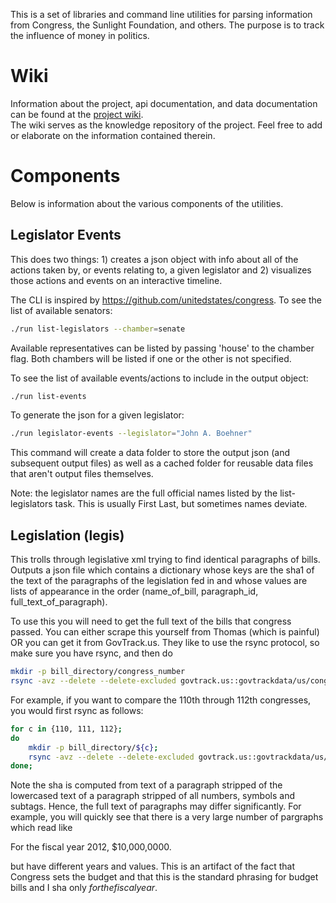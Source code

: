 This is a set of libraries and command line utilities for parsing information 
from Congress, the Sunlight Foundation, and others. The purpose is to track the
influence of money in politics.

Wiki
====
Information about the project, api documentation, and data documentation
can be found at the [project wiki](https://github.com/datakind/sunlight-bff/wiki).  
The wiki serves as the knowledge repository of the project.  Feel free to add or elaborate
on the information contained therein.   

Components
==========

Below is information about the various components of the utilities.

Legislator Events
------------

This does two things: 1) creates a json object with info about all of the 
actions taken by, or events relating to, a given legislator and 2) visualizes 
those actions and events on an interactive timeline.

The CLI is inspired by https://github.com/unitedstates/congress.
To see the list of available senators:

```bash
./run list-legislators --chamber=senate
```
Available representatives can be listed by passing 'house' to the chamber flag.
Both chambers will be listed if one or the other is not specified.

To see the list of available events/actions to include in the output object:

```bash
./run list-events
```

To generate the json for a given legislator:

```bash
./run legislator-events --legislator="John A. Boehner"
```
This command will create a data folder to store the output json (and subsequent output files)
as well as a cached folder for reusable data files that aren't output files themselves. 

Note: the legislator names are the full official names listed by the list-legislators task.  This
is usually First Last, but sometimes names deviate.

Legislation (legis)
------------

This trolls through legislative xml trying to find identical paragraphs of
bills. Outputs a json file which contains a dictionary whose keys are the
sha1 of the text of the paragraphs of the legislation fed in and whose values
are lists of appearance in the order (name\_of\_bill, paragraph\_id,
full\_text\_of\_paragraph).

To use this you will need to get the full text of the bills that congress
passed. You can either scrape this yourself from Thomas (which is painful)
OR you can get it from GovTrack.us. They like to use the rsync protocol, so
make sure you have rsync, and then do

```bash
mkdir -p bill_directory/congress_number
rsync -avz --delete --delete-excluded govtrack.us::govtrackdata/us/congress_number/bills.text
```

For example, if you want to compare the 110th through 112th congresses, you 
would first rsync as follows:

```bash
for c in {110, 111, 112};
do
    mkdir -p bill_directory/${c};
    rsync -avz --delete --delete-excluded govtrack.us::govtrackdata/us/${c}/bills.text;
done;
```


Note the sha is computed from text of a paragraph stripped of the lowercased
text of a paragraph stripped of all numbers, symbols and subtags. Hence, the
full text of paragraphs may differ significantly. For example, you will quickly
see that there is a very large number of pargraphs which read like

For the fiscal year 2012, $10,000,0000.

but have different years and values. This is an artifact of the fact that
Congress sets the budget and that this is the standard phrasing for budget
bills and I sha only _forthefiscalyear_.
 

